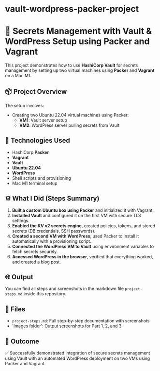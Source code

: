 # vault-wordpress-packer-project

# 🔐 Secrets Management with Vault & WordPress Setup using Packer and Vagrant

This project demonstrates how to use **HashiCorp Vault** for secrets management by setting up two virtual machines using **Packer** and **Vagrant** on a Mac M1.



## 📦 Project Overview

The setup involves:

- Creating two Ubuntu 22.04 virtual machines using Packer:
  - **VM1**: Vault server setup
  - **VM2**: WordPress server pulling secrets from Vault



## 🧱 Technologies Used

- HashiCorp **Packer**
- **Vagrant**
- **Vault**
- **Ubuntu 22.04**
- **WordPress**
- Shell scripts and provisioning
- Mac M1 terminal setup



## ⚙️ What I Did (Steps Summary)

1. **Built a custom Ubuntu box using Packer** and initialized it with Vagrant.
2. **Installed Vault** and configured it on the first VM with secure TLS settings.
3. **Enabled the KV v2 secrets engine**, created policies, tokens, and stored secrets (DB credentials, SSH passwords).
4. **Created a second VM with WordPress**, used Packer to install it automatically with a provisioning script.
5. **Connected the WordPress VM to Vault** using environment variables to fetch secrets securely.
6. **Accessed WordPress in the browser**, verified that everything worked, and created a blog post.



## 🌐 Output

You can find all steps and screenshots in the markdown file `project-steps.md` inside this repository.



## 📁 Files

- `project-steps.md`: Full step-by-step documentation with screenshots
- 'Images folder': Output screenshots for Part 1, 2, and 3



## 🚀 Outcome

✅ Successfully demonstrated integration of secure secrets management using Vault with an automated WordPress deployment on two VMs using Packer and Vagrant.

